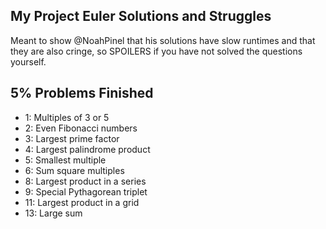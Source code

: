 ## My Project Euler Solutions and Struggles
Meant to show @NoahPinel that his solutions have slow runtimes and that they are also cringe, so SPOILERS if you have not solved the questions yourself.

## 5% Problems Finished
- 1: Multiples of 3 or 5
- 2: Even Fibonacci numbers
- 3: Largest prime factor
- 4: Largest palindrome product
- 5: Smallest multiple
- 6: Sum square multiples
- 8: Largest product in a series
- 9: Special Pythagorean triplet
- 11: Largest product in a grid
- 13: Large sum